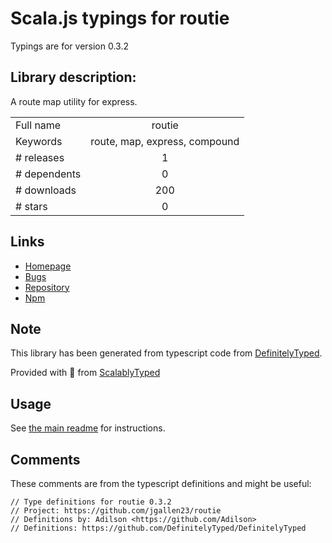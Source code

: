 
# Scala.js typings for routie

Typings are for version 0.3.2

## Library description:
A route map utility for express.

|                    |                 |
| ------------------ | :-------------: |
| Full name          | routie |
| Keywords           | route, map, express, compound |
| # releases         | 1 |
| # dependents       | 0 |
| # downloads        | 200 |
| # stars            | 0 |

## Links
- [Homepage](https://github.com/taoyuan/routie)
- [Bugs](https://github.com/taoyuan/routie/issues)
- [Repository](https://github.com/taoyuan/routie)
- [Npm](https://www.npmjs.com/package/routie)
    


## Note
This library has been generated from typescript code from [DefinitelyTyped](https://definitelytyped.org).

Provided with :purple_heart: from [ScalablyTyped](https://github.com/oyvindberg/ScalablyTyped)

## Usage
See [the main readme](../../readme.md) for instructions.

## Comments

These comments are from the typescript definitions and might be useful:
```
// Type definitions for routie 0.3.2
// Project: https://github.com/jgallen23/routie
// Definitions by: Adilson <https://github.com/Adilson>
// Definitions: https://github.com/DefinitelyTyped/DefinitelyTyped

```

